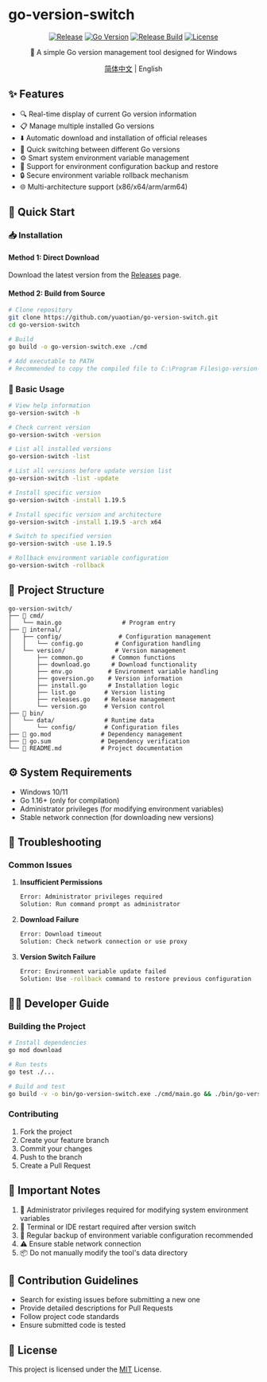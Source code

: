 # go-version-switch

<div align="center">

[![Release](https://img.shields.io/github/v/release/yuaotian/go-version-switch?style=flat-square&logo=github&color=blue)](https://github.com/yuaotian/go-version-switch/releases/latest)
[![Go Version](https://img.shields.io/badge/go-%3E%3D%201.16-blue)](https://img.shields.io/badge/go-%3E%3D%201.16-blue)
[![Release Build](https://github.com/{owner}/{repo}/actions/workflows/release.yml/badge.svg)](https://github.com/{owner}/{repo}/actions/workflows/release.yml)
[![License](https://img.shields.io/badge/license-MIT-green)](./LICENSE)

🔄 A simple  Go version management tool designed for Windows

[简体中文](./README_CN.md) | English

</div>

## ✨ Features

- 🔍 Real-time display of current Go version information
- 📋 Manage multiple installed Go versions
- ⬇️ Automatic download and installation of official releases
- 🔄 Quick switching between different Go versions
- ⚙️ Smart system environment variable management
- 💾 Support for environment configuration backup and restore
- 🔒 Secure environment variable rollback mechanism
- 🌐 Multi-architecture support (x86/x64/arm/arm64)

## 🚀 Quick Start

### 📥 Installation

#### Method 1: Direct Download

Download the latest version from the [Releases](https://github.com/yuaotian/go-version-switch/releases) page.

#### Method 2: Build from Source

```bash
# Clone repository
git clone https://github.com/yuaotian/go-version-switch.git
cd go-version-switch

# Build
go build -o go-version-switch.exe ./cmd

# Add executable to PATH
# Recommended to copy the compiled file to C:\Program Files\go-version-switch\
```

### 🎯 Basic Usage

```bash
# View help information
go-version-switch -h

# Check current version
go-version-switch -version

# List all installed versions
go-version-switch -list

# List all versions before update version list
go-version-switch -list -update

# Install specific version
go-version-switch -install 1.19.5 

# Install specific version and architecture
go-version-switch -install 1.19.5 -arch x64

# Switch to specified version
go-version-switch -use 1.19.5

# Rollback environment variable configuration
go-version-switch -rollback
```



## 📁 Project Structure

```
go-version-switch/
├── 📂 cmd/
│   └── main.go                 # Program entry
├── 📂 internal/
│   ├── config/                # Configuration management
│   │   └── config.go         # Configuration handling
│   └── version/              # Version management
│       ├── common.go        # Common functions
│       ├── download.go      # Download functionality
│       ├── env.go          # Environment variable handling
│       ├── goversion.go    # Version information
│       ├── install.go      # Installation logic
│       ├── list.go        # Version listing
│       ├── releases.go    # Release management
│       └── version.go     # Version control
├── 📂 bin/
│   └── data/              # Runtime data
│       └── config/        # Configuration files
├── 📄 go.mod              # Dependency management
├── 📄 go.sum              # Dependency verification
└── 📝 README.md           # Project documentation
```

## ⚙️ System Requirements

- Windows 10/11
- Go 1.16+ (only for compilation)
- Administrator privileges (for modifying environment variables)
- Stable network connection (for downloading new versions)

## 🔧 Troubleshooting

### Common Issues

1. **Insufficient Permissions**
   ```bash
   Error: Administrator privileges required
   Solution: Run command prompt as administrator
   ```

2. **Download Failure**
   ```bash
   Error: Download timeout
   Solution: Check network connection or use proxy
   ```

3. **Version Switch Failure**
   ```bash
   Error: Environment variable update failed
   Solution: Use -rollback command to restore previous configuration
   ```

## 👨‍💻 Developer Guide

### Building the Project

```bash
# Install dependencies
go mod download

# Run tests
go test ./...

# Build and test
go build -v -o bin/go-version-switch.exe ./cmd/main.go && ./bin/go-version-switch -install 1.23.4 -arch x86
```

### Contributing

1. Fork the project
2. Create your feature branch
3. Commit your changes
4. Push to the branch
5. Create a Pull Request

## 📌 Important Notes

1. 🔐 Administrator privileges required for modifying system environment variables
2. 🔄 Terminal or IDE restart required after version switch
3. 💾 Regular backup of environment variable configuration recommended
4. ⚠️ Ensure stable network connection
5. 📦 Do not manually modify the tool's data directory

## 🤝 Contribution Guidelines

- Search for existing issues before submitting a new one
- Provide detailed descriptions for Pull Requests
- Follow project code standards
- Ensure submitted code is tested

## 📄 License

This project is licensed under the [MIT](./LICENSE) License. 